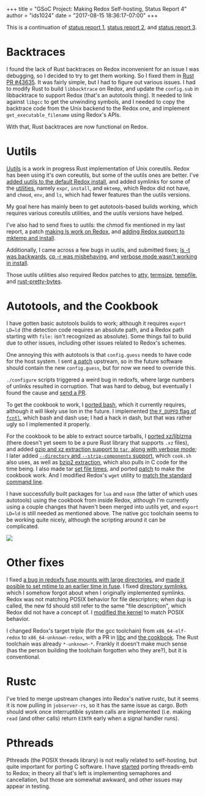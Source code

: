 +++
title = "GSoC Project: Making Redox Self-hosting, Status Report 4"
author = "ids1024"
date = "2017-08-15 18:36:17-07:00"
+++

This is a continuation of [status report 1](/news/gsoc-self-hosting-1/), [status report 2](/news/gsoc-self-hosting-2/), and [status report 3](/news/gsoc-self-hosting-3/).

# Backtraces

I found the lack of Rust backtraces on Redox inconvenient for an issue I was debugging, so I decided to try to get them working. So I fixed them in [Rust PR #43635](https://github.com/rust-lang/rust/pull/43635). It was fairly simple, but I had to figure out various issues. I had to modify Rust to build `libbacktrace` on Redox, and update the `config.sub` in libbacktrace to support Redox (that's an autotools thing). It needed to link against `libgcc` to get the unwinding symbols, and I needed to copy the backtrace code from the Unix backend to the Redox one, and implement `get_executable_filename` using Redox's APIs.

With that, Rust backtraces are now functional on Redox.

# Uutils

[Uutils](https://github.com/uutils/coreutils) is a work in progress Rust implementation of Unix coreutils. Redox has been using it's own coreutils, but some of the uutils ones are better. I've [added uutils to the default Redox install](https://github.com/redox-os/redox/pull/1027), and added symlinks for some of the [utilities](https://github.com/redox-os/cookbook/pull/69), namely `expr`, `install`, and `mktemp`, which Redox did not have, and `chmod`, `env`, and `ls`, which had fewer features than the uutils versions.

My goal here has mainly been to get autotools-based builds working, which requires various coreutils utilities, and the uutils versions have helped.

I've also had to send fixes to uutils: the chmod fix mentioned in my last report, a patch [making ls work on Redox](https://github.com/uutils/coreutils/pull/1058), and [adding Redox support to mktemp and install](https://github.com/uutils/coreutils/pull/1069).

Additionally, I came across a few bugs in uutils, and submitted fixes; [ls -t was backwards](https://github.com/uutils/coreutils/pull/1057), [cp -r was misbehaving](https://github.com/uutils/coreutils/pull/1068), and [verbose mode wasn't working in install](https://github.com/uutils/coreutils/pull/1070).

Those uutils utilities also required Redox patches to [atty](https://github.com/softprops/atty/pull/14), [termsize](https://github.com/softprops/termsize/pull/8), [tempfile](https://github.com/Stebalien/tempfile/pull/32), and [rust-pretty-bytes](https://github.com/banyan/rust-pretty-bytes/pull/4).

# Autotools, and the Cookbook

I have gotten basic autotools builds to work; although it requires `export LD=ld` (the detection code requires an absolute path, and a Redox path starting with `file:` isn't recognized as absolute). Some things fail to build due to other issues, including other issues related to Redox's schemes.

One annoying this with autotools is that `config.guess` needs to have code for the host system. I sent [a patch](https://lists.gnu.org/archive/html/config-patches/2017-08/msg00002.html) upstream, so in the future software should contain the new `config.guess`, but for now we need to override this.

`./configure` scripts triggered a weird bug in redoxfs, where large numbers of unlinks resulted in corruption. That was hard to debug, but eventually I found the cause and [send a PR](https://github.com/redox-os/redoxfs/pull/30).

To get the cookbook to work, I [ported bash](https://github.com/redox-os/cookbook/pull/60), which it currently requires, although it will likely use Ion in the future. I implemented [the `F_DUPFD` flag of `fcntl`](https://github.com/redox-os/kernel/pull/46), which bash and dash use; I had a hack in dash, but that was rather ugly so I implemented it properly.

For the cookbook to be able to extract source tarballs, I [ported xz/liblzma](https://github.com/redox-os/cookbook/pull/61) (there doesn't yet seem to be a pure Rust library that supports `.xz` files), and added [gzip and xz extraction support to `tar`, along with verbose mode](https://github.com/redox-os/extrautils/pull/26); I later added [`--directory` and `--strip-components` support](https://github.com/redox-os/extrautils/pull/27), which `cook.sh` also uses, as well as [bzip2 extraction](https://github.com/redox-os/extrautils/pull/32), which also pulls in C code for the time being. I also made tar [set file times](https://github.com/redox-os/extrautils/pull/29), and ported [patch](https://github.com/redox-os/cookbook/pull/63) to make the cookbook work. And I modified Redox's `wget` utility to [match the standard command line](https://github.com/redox-os/netutils/pull/26).

I have successfully built packages for `lua` and `nasm` (the latter of which uses autotools) using the cookbook from inside Redox, although I'm currently using a couple changes that haven't been merged into uutils yet, and `export LD=ld` is still needed as mentioned above. The native gcc toolchain seems to be working quite nicely, although the scripting around it can be complicated.


<img class="img-responsive" src="/img/screenshot/redox-cookbook-nasm.png"/>

# Other fixes

I fixed [a bug in redoxfs fuse mounts with large directories](https://github.com/redox-os/redoxfs/pull/27), and [made it posible to set mtime to an earlier time in fuse](https://github.com/redox-os/redoxfs/pull/28). I fixed [directory symlinks](https://github.com/redox-os/redoxfs/pull/29), which I somehow forgot about when I originally implemented symlinks. Redox was not matching POSIX behavior for file descriptors; when dup is called, the new fd should still refer to the same "file description", which Redox did not have a concept of. I [modified the kernel](https://github.com/redox-os/kernel/pull/42) to match POSIX behavior.

I changed Redox's target triple (for the gcc toolchain) from `x86_64-elf-redox` to `x86_64-unknown-redox`, with a PR in [libc](https://github.com/redox-os/libc/pull/37) and [the cookbook](https://github.com/redox-os/cookbook/pull/59). The Rust toolchain was already `*-unknown-*`. Frankly it doesn't make much sense (has the person building the toolchain forgotten who they are?), but it is conventional.

# Rustc

I've tried to merge upstream changes into Redox's native rustc, but it seems it is now pulling in `jobserver-rs`, so it has the same issue as cargo. Both should work once interruptible system calls are implemented (i.e. making `read` (and other calls) return `EINTR` early when a signal handler runs).

# Pthreads

Pthreads (the POSIX threads library) is not really related to self-hosting, but quite important for porting C software. I have [started](https://github.com/redox-os/newlib/pull/53) porting threads-emb to Redox; in theory all that's left is implementing semaphores and cancellation, but those are somewhat awkward, and other issues may appear in testing.
